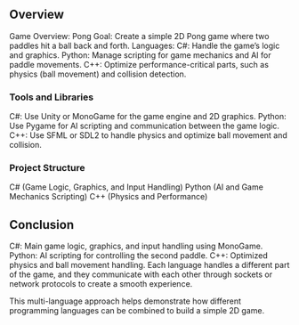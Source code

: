 
<h2>Overview</h2>
Game Overview: Pong
Goal: Create a simple 2D Pong game where two paddles hit a ball back and forth.
Languages: C#: Handle the game’s logic and graphics.
Python: Manage scripting for game mechanics and AI for paddle movements.
C++: Optimize performance-critical parts, such as physics (ball movement) and collision detection.
<h3>Tools and Libraries</h3>
C#: Use Unity or MonoGame for the game engine and 2D graphics.
Python: Use Pygame for AI scripting and communication between the game logic.
C++: Use SFML or SDL2 to handle physics and optimize ball movement and collision.
<h3>Project Structure</h3>
C# (Game Logic, Graphics, and Input Handling)
Python (AI and Game Mechanics Scripting)
C++ (Physics and Performance)


<h2>Conclusion</h2>
C#: Main game logic, graphics, and input handling using MonoGame.
Python: AI scripting for controlling the second paddle.
C++: Optimized physics and ball movement handling.
Each language handles a different part of the game, and they communicate with each other through sockets or network protocols to create a smooth experience.

This multi-language approach helps demonstrate how different programming languages can be combined to build a simple 2D game.
